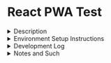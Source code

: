 # React PWA Test

<details><summary>Description</summary>
<p>  

loading...

</p>
</details>
<details><summary>Environment Setup Instructions</summary>
<p>

loading...

</p>
</details>
<details><summary>Development Log</summary>
<p>

3/13/22
- create github for project

3/14/22
- set up typescript boilerplate https://create-react-app.dev/docs/making-a-progressive-web-app/

3/17/22
- set up and test out basic PWA functionality
- bring in designs
- host on github pages at https://cb0806151.github.io/react-pwa-test/

Backlog
- set up linting



</p>
</details>
<details><summary>Notes and Such</summary>
<p>  

loading...

</p>
</details>
